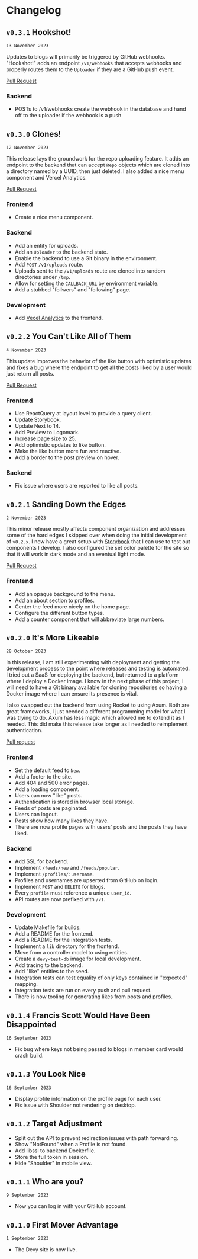 # Changelog

## `v0.3.1` Hookshot!

`13 November 2023`

Updates to blogs will primarily be triggered by GitHub webhooks. "Hookshot!" adds an endpoint `/v1/webhooks` that accepts webhooks and 
properly routes them to the `Uploader` if they are a GitHub push event.

[Pull Request](https://github.com/t-eckert/devy/pull/12)

### Backend

- POSTs to /v1/webhooks create the webhook in the database and hand off to the uploader if the webhook is a push

## `v0.3.0` Clones!

`12 November 2023`

This release lays the groundwork for the repo uploading feature. It adds an endpoint to the backend that can accept `Repo` objects
which are cloned into a directory named by a UUID, then just deleted. I also added a nice menu component and Vercel Analytics.

[Pull Request](https://github.com/t-eckert/devy/pull/11)

### Frontend

-   Create a nice menu component.

### Backend

-   Add an entity for uploads.
-   Add an `Uploader` to the backend state.
-   Enable the backend to use a Git binary in the environment.
-   Add `POST` `/v1/uploads` route.
-   Uploads sent to the `/v1/uploads` route are cloned into random directories under `/tmp`.
-   Allow for setting the `CALLBACK_URL` by environment variable.
-   Add a stubbed "follwers" and "following" page.

### Development

-   Add [Vecel Analytics](https://vercel.com/analytics) to the frontend.

## `v0.2.2` You Can't Like All of Them

`4 November 2023`

This update improves the behavior of the like button with optimistic updates
and fixes a bug where the endpoint to get all the posts liked by a user would
just return all posts.

[Pull Request](https://github.com/t-eckert/devy/pull/10)

### Frontend

-   Use ReactQuery at layout level to provide a query client.
-   Update Storybook.
-   Update Next to 14.
-   Add Preview to Logomark.
-   Increase page size to 25.
-   Add optimistic updates to like button.
-   Make the like button more fun and reactive.
-   Add a border to the post preview on hover.

### Backend

-   Fix issue where users are reported to like all posts.

## `v0.2.1` Sanding Down the Edges

`2 November 2023`

This minor release mostly affects component organization and addresses some of the hard edges I skipped over when doing the initial development of `v0.2.x`.
I now have a great setup with [Storybook](https://storybook.js.org/) that I can use to test out components I develop. I also configured the set color palette
for the site so that it will work in dark mode and an eventual light mode.

[Pull Request](https://github.com/t-eckert/devy/pull/9)

### Frontend

-   Add an opaque background to the menu.
-   Add an about section to profiles.
-   Center the feed more nicely on the home page.
-   Configure the different button types.
-   Add a counter component that will abbreviate large numbers.

## `v0.2.0` It's More Likeable

`28 October 2023`

In this release, I am still experimenting with deployment and getting the development process to the point where releases and testing is automated.
I tried out a SaaS for deploying the backend, but returned to a platform where I deploy a Docker image. I know in the next phase of this project, I will
need to have a Git binary available for cloning repositories so having a Docker image where I can ensure its presence is vital.

I also swapped out the backend from using Rocket to using Axum. Both are great frameworks, I just needed a different programming model for what I was
trying to do. Axum has less magic which allowed me to extend it as I needed. This did make this release take longer as I needed to reimplement authentication.

[Pull request](https://github.com/t-eckert/devy/pull/8)

### Frontend

-   Set the default feed to `New`.
-   Add a footer to the site.
-   Add 404 and 500 error pages.
-   Add a loading component.
-   Users can now "like" posts.
-   Authentication is stored in browser local storage.
-   Feeds of posts are paginated.
-   Users can logout.
-   Posts show how many likes they have.
-   There are now profile pages with users' posts and the posts they have liked.

### Backend

-   Add SSL for backend.
-   Implement `/feeds/new` and `/feeds/popular`.
-   Implement `/profiles/:username`.
-   Profiles and usernames are upserted from GitHub on login.
-   Implement `POST` and `DELETE` for blogs.
-   Every `profile` must reference a unique `user_id`.
-   API routes are now prefixed with `/v1`.

### Development

-   Update Makefile for builds.
-   Add a README for the frontend.
-   Add a README for the integration tests.
-   Implement a `lib` directory for the frontend.
-   Move from a controller model to using entities.
-   Create a `devy-test-db` image for local development.
-   Add tracing to the backend.
-   Add "like" entities to the seed.
-   Integration tests can test equality of only keys contained in "expected" mapping.
-   Integration tests are run on every push and pull request.
-   There is now tooling for generating likes from posts and profiles.

## `v0.1.4` Francis Scott Would Have Been Disappointed

`16 September 2023`

-   Fix bug where keys not being passed to blogs in member card would crash build.

## `v0.1.3` You Look Nice

`16 September 2023`

-   Display profile information on the profile page for each user.
-   Fix issue with Shoulder not rendering on desktop.

## `v0.1.2` Target Adjustment

-   Split out the API to prevent redirection issues with path forwarding.
-   Show "NotFound" when a Profile is not found.
-   Add libssl to backend Dockerfile.
-   Store the full token in session.
-   Hide "Shoulder" in mobile view.

## `v0.1.1` Who are you?

`9 September 2023`

-   Now you can log in with your GitHub account.

## `v0.1.0` First Mover Advantage

`1 September 2023`

-   The Devy site is now live.

